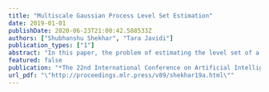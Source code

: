 ```yaml
---
title: "Multiscale Gaussian Process Level Set Estimation"
date: 2019-01-01
publishDate: 2020-06-23T21:00:42.588533Z
authors: ["Shubhanshu Shekhar", "Tara Javidi"]
publication_types: ["1"]
abstract: "In this paper, the problem of estimating the level set of a black-box function from noisy and expensive evaluation queries is considered. A new algorithm for this problem in the Bayesian framework with a Gaussian Process (GP) prior is proposed. The proposed algorithm employs a hierarchical sequence of partitions to explore different regions of the search space at varying levels of detail depending upon their proximity to the level set boundary. It is shown that this approach results in the algorithm having a low complexity implementation whose computational cost is significantly smaller than the existing algorithms for higher dimensional search space X. Furthermore, high probability bounds on a measure of discrepancy between the estimated level set and the true level set for the the proposed algorithm are obtained, which are shown to be strictly better than the existing guarantees for a large class of GPs.In the process, a tighter characterization of the information gain of the proposed algorithm is obtained which takes into account the structured nature of the evaluation points. This approach improves upon the existing technique of bounding the information gain with maximum information gain."
featured: false
publication: "*The 22nd International Conference on Artificial Intelligence and Statistics*"
url_pdf: "\"http://proceedings.mlr.press/v89/shekhar19a.html\""
---
```


